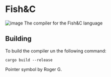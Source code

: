 # Fish&C
![image](https://github.com/Feluk6174/fish_and_c/assets/77207907/ed20ccd4-7842-40de-b9dd-53c7b924cfb2)
The compiler for the Fish&amp;C language

## Building
To build the compiler un the following command:
```
cargo build --release
```

Pointer symbol by Roger G.
